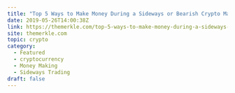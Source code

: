```yaml
---
title: "Top 5 Ways to Make Money During a Sideways or Bearish Crypto Market Trend"
date: 2019-05-26T14:00:38Z
link: https://themerkle.com/top-5-ways-to-make-money-during-a-sideways-or-bearish-crypto-market-trend/?utm_medium=RSS&utm_source=hune
site: themerkle.com
topic: crypto
category:
  - Featured
  - cryptocurrency
  - Money Making
  - Sideways Trading
draft: false
---
```

